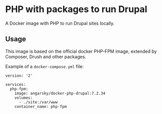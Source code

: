 # PHP with packages to run Drupal 

A Docker image with PHP to run Drupal sites locally.

## Usage

This image is based on the official docker PHP-FPM image, extended by Composer, Drush and other packages. 

Example of a ```docker-compose.yml``` file:

```
version: '2'

services:
  php-fpm:
    image: angarsky/docker-php-drupal:7.2.34
    volumes:
      - ./site:/var/www
    container_name: php-fpm
```
